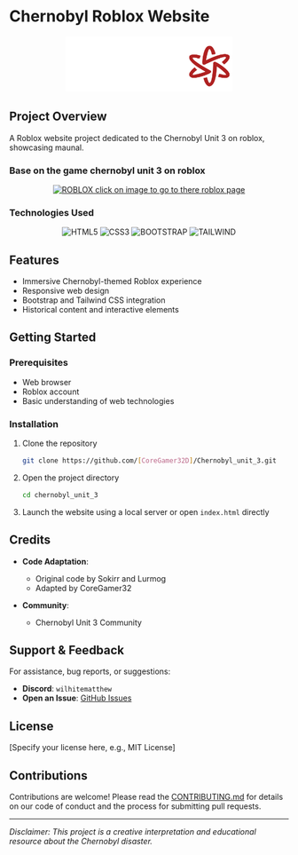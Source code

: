 # Chernobyl Roblox Website

<div align="center">
  <img src="./src/assets/images/azda.png" alt="Chernobyl Project Logo" width="300"/>
</div>

##  Project Overview

A Roblox website project dedicated to the Chernobyl Unit 3 on roblox, showcasing maunal.

### Base on the game chernobyl unit 3 on roblox

<div align="center">
  <a href="https://www.roblox.com/games/8486351960/Chernobyl-Unit-3" target="_blank">
    <img src="https://img.shields.io/badge/ROBLOX-777BB4?style=for-the-badge&logo=ROBLOX&logoColor=white" alt="ROBLOX"/>
    click on image to go to there roblox page
  </a>
</div>

###  Technologies Used

<div align="center">
  <img src="https://img.shields.io/badge/HTML5-E34F26?style=for-the-badge&logo=html5&logoColor=white" alt="HTML5"/>
  <img src="https://img.shields.io/badge/CSS3-1572B6?style=for-the-badge&logo=css3&logoColor=white" alt="CSS3"/>
  <img src="https://img.shields.io/badge/BOOTSTRAP-7952B3?style=for-the-badge&logo=bootstrap&logoColor=white" alt="BOOTSTRAP"/>
  <img src="https://img.shields.io/badge/Tailwind_CSS-38B2AC?style=for-the-badge&logo=tailwind-css&logoColor=white" alt="TAILWIND"/>
</div>

##  Features

- Immersive Chernobyl-themed Roblox experience
- Responsive web design
- Bootstrap and Tailwind CSS integration
- Historical content and interactive elements

##  Getting Started

### Prerequisites

- Web browser
- Roblox account
- Basic understanding of web technologies

### Installation

1. Clone the repository
   ```bash
   git clone https://github.com/[CoreGamer32D]/Chernobyl_unit_3.git
   ```

2. Open the project directory
   ```bash
   cd chernobyl_unit_3
   ```

3. Launch the website using a local server or open `index.html` directly

##  Credits

- **Code Adaptation**: 
  - Original code by Sokirr and Lurmog
  - Adapted by CoreGamer32

- **Community**:
  - Chernobyl Unit 3 Community

##  Support & Feedback

For assistance, bug reports, or suggestions:

- **Discord**: `wilhitematthew`
- **Open an Issue**: [GitHub Issues](https://github.com/CoreGamer32D/Chernobyl_unit_3/issues)

##  License

[Specify your license here, e.g., MIT License]

##  Contributions

Contributions are welcome! Please read the [CONTRIBUTING.md](CONTRIBUTING.md) for details on our code of conduct and the process for submitting pull requests.

---

*Disclaimer: This project is a creative interpretation and educational resource about the Chernobyl disaster.*
